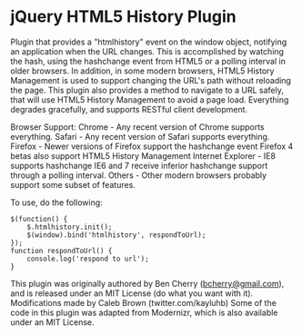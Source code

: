 jQuery HTML5 History Plugin
===========================

Plugin that provides a "htmlhistory" event on the window object, notifying an application when the URL changes.
This is accomplished by watching the hash, using the hashchange event from HTML5 or a polling interval in older browsers.
In addition, in some modern browsers, HTML5 History Management is used to support changing the URL's path without reloading the page.
This plugin also provides a method to navigate to a URL safely, that will use HTML5 History Management to avoid a page load.
Everything degrades gracefully, and supports RESTful client development.

Browser Support:
    Chrome  - Any recent version of Chrome supports everything.
    Safari  - Any recent version of Safari supports everything.
    Firefox - Newer versions of Firefox support the hashchange event
              Firefox 4 betas also support HTML5 History Management
    Internet Explorer - IE8 supports hashchange
              IE6 and 7 receive inferior hashchange support through a polling interval.
    Others  - Other modern browsers probably support some subset of features.


To use, do the following:

    $(function() {
        $.htmlhistory.init();
        $(window).bind('htmlhistory', respondToUrl);
    });
    function respondToUrl() {
        console.log('respond to url');
    }

This plugin was originally authored by Ben Cherry (bcherry@gmail.com), and is released under an MIT License (do what you want with it).
Modifications made by Caleb Brown (twitter.com/kayluhb)
Some of the code in this plugin was adapted from Modernizr, which is also available under an MIT License.